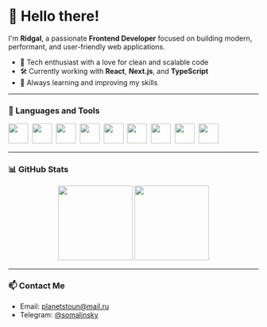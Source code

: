 # 👋 Hello there!

I'm **Ridgal**, a passionate **Frontend Developer** focused on building modern, performant, and user-friendly web applications.

- 🚀 Tech enthusiast with a love for clean and scalable code
- 🛠️ Currently working with **React**, **Next.js**, and **TypeScript**
- 🎯 Always learning and improving my skills

---

### 🧰 Languages and Tools

<p align="left">
  <img src="https://cdn.jsdelivr.net/gh/devicons/devicon@latest/icons/html5/html5-original-wordmark.svg" width="40" height="40"/>&nbsp;
  <img src="https://cdn.jsdelivr.net/gh/devicons/devicon@latest/icons/css3/css3-original-wordmark.svg" width="40" height="40"/>&nbsp;
  <img src="https://cdn.jsdelivr.net/gh/devicons/devicon@latest/icons/sass/sass-original.svg" width="40" height="40"/>&nbsp;
  <img src="https://cdn.jsdelivr.net/gh/devicons/devicon@latest/icons/javascript/javascript-original.svg" width="40" height="40"/>&nbsp;
  <img src="https://cdn.jsdelivr.net/gh/devicons/devicon@latest/icons/typescript/typescript-original.svg" width="40" height="40"/>&nbsp;
  <img src="https://cdn.jsdelivr.net/gh/devicons/devicon@latest/icons/react/react-original.svg" width="40" height="40"/>&nbsp;
  <img src="https://cdn.jsdelivr.net/gh/devicons/devicon@latest/icons/nextjs/nextjs-original.svg" width="40" height="40"/>&nbsp;
  <img src="https://cdn.jsdelivr.net/gh/devicons/devicon@latest/icons/redux/redux-original.svg" width="40" height="40"/>&nbsp;
  <img src="https://cdn.jsdelivr.net/gh/devicons/devicon@latest/icons/tailwindcss/tailwindcss-original.svg" width="40" height="40"/>&nbsp;
</p>

---

### 📊 GitHub Stats

<p align="center">
  <img src="https://github-readme-stats.vercel.app/api?username=Ridgal&theme=transparent&show_icons=true&hide_border=true&count_private=true" height="150" />
  <img src="https://github-readme-stats.vercel.app/api/top-langs/?username=Ridgal&layout=compact&theme=transparent&hide_border=true" height="150"/>
</p>

---

### 📫 Contact Me

- Email: [planetstoun@mail.ru](mailto:planetstoun@mail.ru)
- Telegram: [@somalinsky](https://t.me/somalinsky)



